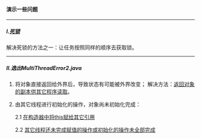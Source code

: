 #### 演示一些问题

---
##### I.[死锁](DeadLock.java)
解决死锁的方法之一：让任务按照同样的顺序去获取锁。

---
##### II.逸出MultiThreadError2.java
1. 将对象直接返回给外界后，导致状态有可能被外界改变；
解决方法：[返回对象的副本供其它程序读取](escape/Escape2.java)。

2. 由其它线程进行初始化的操作，对象尚未初始化完成：

    2.1 [在构造器中将this赋给其它引用](escape/Escape3.java)
    
    2.2 [其它线程还未完成赋值的操作或初始化的操作未全部完成](escape/Escape4.java)
